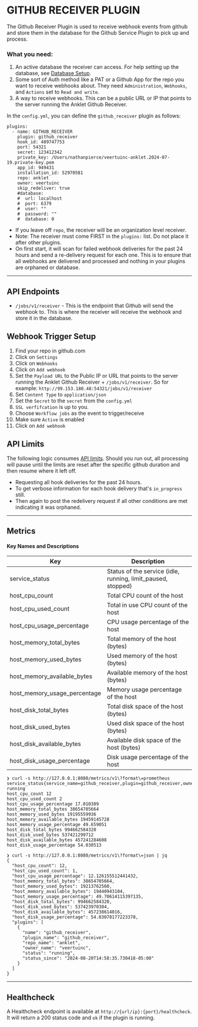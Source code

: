 # GITHUB RECEIVER PLUGIN

The Github Receiver Plugin is used to receive webhook events from github and store them in the database for the Github Service Plugin to pick up and process.

### What you need:

1. An active database the receiver can access. For help setting up the database, see [Database Setup](https://github.com/veertuinc/anklet/blob/main/docs/database.md#database-setup).
1. Some sort of Auth method like a PAT or a Github App for the repo you want to receive webhooks about. They need `Administration`, `Webhooks`, and `Actions` set to `Read and write`.
1. A way to receive webhooks. This can be a public URL or IP that points to the server running the Anklet Github Receiver.

In the `config.yml`, you can define the `github_receiver` plugin as follows:

```
plugins:
  - name: GITHUB_RECEIVER
    plugin: github_receiver
    hook_id: 489747753
    port: 54321
    secret: 123412342
    private_key: /Users/nathanpierce/veertuinc-anklet.2024-07-19.private-key.pem
    app_id: 949431
    installation_id: 52970581
    repo: anklet
    owner: veertuinc
    skip_redeliver: true
    #database:
    #  url: localhost
    #  port: 6379
    #  user: ""
    #  password: ""
    #  database: 0
```

- If you leave off `repo`, the receiver will be an organization level receiver.
- Note: The receiver must come FIRST in the `plugins:` list. Do not place it after other plugins.
- On first start, it will scan for failed webhook deliveries for the past 24 hours and send a re-delivery request for each one. This is to ensure that all webhooks are delivered and processed and nothing in your plugins are orphaned or database.

---

## API Endpoints

- `/jobs/v1/receiver` - This is the endpoint that Github will send the webhook to. This is where the receiver will receive the webhook and store it in the database.

## Webhook Trigger Setup

1. Find your repo in github.com
1. Click on `Settings`
1. Click on `Webhooks`
1. Click on `Add webhook`
1. Set the `Payload URL` to the Public IP or URL that points to the server running the Anklet Github Receiver + `/jobs/v1/receiver`. So for example: `http://99.153.180.48:54321/jobs/v1/receiver`
1. Set `Content Type` to `application/json`
1. Set the `Secret` to the `secret` from the `config.yml`
1. `SSL verfifcation` is up to you.
1. Choose `Workflow jobs` as the event to trigger/receive
1. Make sure `Active` is enabled
1. Click on `Add webhook`

## API Limits

The following logic consumes [API limits](https://docs.github.com/en/rest/using-the-rest-api/rate-limits-for-the-rest-api?apiVersion=2022-11-28). Should you run out, all processing will pause until the limits are reset after the specific github duration and then resume where it left off.
  - Requesting all hook deliveries for the past 24 hours.
  - To get verbose information for each hook delivery that's `in_progress` still.
  - Then again to post the redelivery request if all other conditions are met indicating it was orphaned.


---

## Metrics

#### Key Names and Descriptions

| Key | Description | 
| ------ | ----------- |
| service_status | Status of the service (idle, running, limit_paused, stopped) |
| host_cpu_count | Total CPU count of the host |
| host_cpu_used_count | Total in use CPU count of the host |
| host_cpu_usage_percentage | CPU usage percentage of the host |
| host_memory_total_bytes | Total memory of the host (bytes) |
| host_memory_used_bytes | Used memory of the host (bytes) |
| host_memory_available_bytes | Available memory of the host (bytes) |
| host_memory_usage_percentage | Memory usage percentage of the host |
| host_disk_total_bytes | Total disk space of the host (bytes) |
| host_disk_used_bytes | Used disk space of the host (bytes) |
| host_disk_available_bytes | Available disk space of the host (bytes) |
| host_disk_usage_percentage | Disk usage percentage of the host |

```
❯ curl -s http://127.0.0.1:8080/metrics/v1\?format\=prometheus
service_status{service_name=github_receiver,plugin=github_receiver,owner=veertuinc,repo=anklet} running
host_cpu_count 12
host_cpu_used_count 2
host_cpu_usage_percentage 17.010309
host_memory_total_bytes 38654705664
host_memory_used_bytes 19195559936
host_memory_available_bytes 19459145728
host_memory_usage_percentage 49.659051
host_disk_total_bytes 994662584320
host_disk_used_bytes 537421299712
host_disk_available_bytes 457241284608
host_disk_usage_percentage 54.030513
```

```
❯ curl -s http://127.0.0.1:8080/metrics/v1\?format\=json | jq
{
  "host_cpu_count": 12,
  "host_cpu_used_count": 1,
  "host_cpu_usage_percentage": 12.126155512441432,
  "host_memory_total_bytes": 38654705664,
  "host_memory_used_bytes": 19213762560,
  "host_memory_available_bytes": 19440943104,
  "host_memory_usage_percentage": 49.70614115397135,
  "host_disk_total_bytes": 994662584320,
  "host_disk_used_bytes": 537423970304,
  "host_disk_available_bytes": 457238614016,
  "host_disk_usage_percentage": 54.03078177223378,
  "plugins": [
    {
      "name": "github_receiver",
      "plugin_name": "github_receiver",
      "repo_name": "anklet",
      "owner_name": "veertuinc",
      "status": "running",
      "status_since": "2024-08-20T14:58:35.730418-05:00"
    }
  ]
}
```

---

## Healthcheck

A Healthcheck endpoint is available at `http://{url/ip}:{port}/healthcheck`. It will return a 200 status code and `ok` if the plugin is running.
